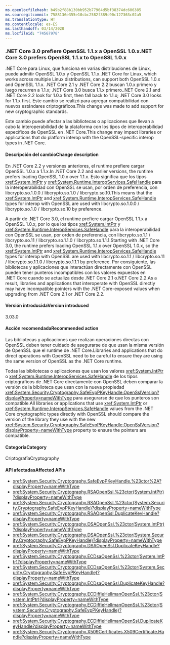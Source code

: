 ```yaml
---
ms.openlocfilehash: b49b2f88b130bb952b77964d5bf38374dc606385
ms.sourcegitcommit: 7588136e355e10cbc2582f389c90c127363c02a5
ms.translationtype: HT
ms.contentlocale: es-ES
ms.lasthandoff: 03/14/2020
ms.locfileid: "74567978"
---
```

### <a name="net-core-30-prefers-openssl-11x-to-openssl-10x"></a><span data-ttu-id="6dac4-101">.NET Core 3.0 prefiere OpenSSL 1.1.x a OpenSSL 1.0.x</span><span class="sxs-lookup"><span data-stu-id="6dac4-101">.NET Core 3.0 prefers OpenSSL 1.1.x to OpenSSL 1.0.x</span></span>

<span data-ttu-id="6dac4-102">.NET Core para Linux, que funciona en varias distribuciones de Linux, puede admitir OpenSSL 1.0.x y OpenSSL 1.1.x.</span><span class="sxs-lookup"><span data-stu-id="6dac4-102">.NET Core for Linux, which works across multiple Linux distributions, can support both OpenSSL 1.0.x and OpenSSL 1.1.x.</span></span>  <span data-ttu-id="6dac4-103">.NET Core 2.1 y .NET Core 2.2 buscan 1.0.x primero y luego recurren a 1.1.x; .NET Core 3.0 busca 1.1.x primero.</span><span class="sxs-lookup"><span data-stu-id="6dac4-103">.NET Core 2.1 and .NET Core 2.2 look for 1.0.x first, then fall back to 1.1.x; .NET Core 3.0 looks for 1.1.x first.</span></span> <span data-ttu-id="6dac4-104">Este cambio se realizó para agregar compatibilidad con nuevos estándares criptográficos.</span><span class="sxs-lookup"><span data-stu-id="6dac4-104">This change was made to add support for new cryptographic standards.</span></span>

<span data-ttu-id="6dac4-105">Este cambio puede afectar a las bibliotecas o aplicaciones que llevan a cabo la interoperabilidad de la plataforma con los tipos de interoperabilidad específicos de OpenSSL en .NET Core.</span><span class="sxs-lookup"><span data-stu-id="6dac4-105">This change may impact libraries or applications that do platform interop with the OpenSSL-specific interop types in .NET Core.</span></span>

#### <a name="change-description"></a><span data-ttu-id="6dac4-106">Descripción del cambio</span><span class="sxs-lookup"><span data-stu-id="6dac4-106">Change description</span></span>

<span data-ttu-id="6dac4-107">En .NET Core 2.2 y versiones anteriores, el runtime prefiere cargar OpenSSL 1.0.x a 1.1.x.</span><span class="sxs-lookup"><span data-stu-id="6dac4-107">In .NET Core 2.2 and earlier versions, the runtime prefers loading OpenSSL 1.0.x over 1.1.x.</span></span> <span data-ttu-id="6dac4-108">Esto significa que los tipos <xref:System.IntPtr> y <xref:System.Runtime.InteropServices.SafeHandle> para la interoperabilidad con OpenSSL se usan, por orden de preferencia, con libcrypto.so.1.0.0 / libcrypto.so.1.0 / libcrypto.so.10.</span><span class="sxs-lookup"><span data-stu-id="6dac4-108">This means that the <xref:System.IntPtr> and <xref:System.Runtime.InteropServices.SafeHandle> types for interop with OpenSSL are used with libcrypto.so.1.0.0 / libcrypto.so.1.0 / libcrypto.so.10 by preference.</span></span>

<span data-ttu-id="6dac4-109">A partir de .NET Core 3.0, el runtime prefiere cargar OpenSSL 1.1.x a OpenSSL 1.0.x, por lo que los tipos <xref:System.IntPtr> y <xref:System.Runtime.InteropServices.SafeHandle> para la interoperabilidad con OpenSSL se usan, por orden de preferencia, con libcrypto.so.1.1 / libcrypto.so.11 / libcrypto.so.1.1.0 / libcrypto.so.1.1.1.</span><span class="sxs-lookup"><span data-stu-id="6dac4-109">Starting with .NET Core 3.0, the runtime prefers loading OpenSSL 1.1.x over OpenSSL 1.0.x, so the <xref:System.IntPtr> and <xref:System.Runtime.InteropServices.SafeHandle> types for interop with OpenSSL are used with libcrypto.so.1.1 / libcrypto.so.11 / libcrypto.so.1.1.0 / libcrypto.so.1.1.1 by preference.</span></span> <span data-ttu-id="6dac4-110">Por consiguiente, las bibliotecas y aplicaciones que interactúan directamente con OpenSSL pueden tener punteros incompatibles con los valores expuestos en .NET Core cuando se actualiza desde .NET Core 2.1 o.NET Core 2.2.</span><span class="sxs-lookup"><span data-stu-id="6dac4-110">As a result, libraries and applications that interoperate with OpenSSL directly may have incompatible pointers with the .NET Core-exposed values when upgrading from .NET Core 2.1 or .NET Core 2.2.</span></span>

#### <a name="version-introduced"></a><span data-ttu-id="6dac4-111">Versión introducida</span><span class="sxs-lookup"><span data-stu-id="6dac4-111">Version introduced</span></span>

<span data-ttu-id="6dac4-112">3.0</span><span class="sxs-lookup"><span data-stu-id="6dac4-112">3.0</span></span>

#### <a name="recommended-action"></a><span data-ttu-id="6dac4-113">Acción recomendada</span><span class="sxs-lookup"><span data-stu-id="6dac4-113">Recommended action</span></span>

<span data-ttu-id="6dac4-114">Las bibliotecas y aplicaciones que realizan operaciones directas con OpenSSL deben tener cuidado de asegurarse de que usan la misma versión de OpenSSL que el runtime de .NET Core.</span><span class="sxs-lookup"><span data-stu-id="6dac4-114">Libraries and applications that do direct operations with OpenSSL need to be careful to ensure they are using the same version of OpenSSL as the .NET Core runtime.</span></span>

<span data-ttu-id="6dac4-115">Todas las bibliotecas o aplicaciones que usan los valores <xref:System.IntPtr> o <xref:System.Runtime.InteropServices.SafeHandle> de los tipos criptográficos de .NET Core directamente con OpenSSL deben comparar la versión de la biblioteca que usan con la nueva propiedad <xref:System.Security.Cryptography.SafeEvpPKeyHandle.OpenSslVersion?displayProperty=nameWithType> para asegurarse de que los punteros son compatible.</span><span class="sxs-lookup"><span data-stu-id="6dac4-115">All libraries or applications that use <xref:System.IntPtr> or <xref:System.Runtime.InteropServices.SafeHandle> values from the .NET Core cryptographic types directly with OpenSSL should compare the version of the library they use with the new <xref:System.Security.Cryptography.SafeEvpPKeyHandle.OpenSslVersion?displayProperty=nameWithType> property to ensure the pointers are compatible.</span></span>

#### <a name="category"></a><span data-ttu-id="6dac4-116">Categoría</span><span class="sxs-lookup"><span data-stu-id="6dac4-116">Category</span></span>

<span data-ttu-id="6dac4-117">Criptografía</span><span class="sxs-lookup"><span data-stu-id="6dac4-117">Cryptography</span></span>

#### <a name="affected-apis"></a><span data-ttu-id="6dac4-118">API afectadas</span><span class="sxs-lookup"><span data-stu-id="6dac4-118">Affected APIs</span></span>

- <xref:System.Security.Cryptography.SafeEvpPKeyHandle.%23ctor%2A?displayProperty=nameWithType>
- <xref:System.Security.Cryptography.RSAOpenSsl.%23ctor(System.IntPtr)?displayProperty=nameWithType>
- <xref:System.Security.Cryptography.RSAOpenSsl.%23ctor(System.Security.Cryptography.SafeEvpPKeyHandle)?displayProperty=nameWithType>
- <xref:System.Security.Cryptography.RSAOpenSsl.DuplicateKeyHandle?displayProperty=nameWithType>
- <xref:System.Security.Cryptography.DSAOpenSsl.%23ctor(System.IntPtr)?displayProperty=nameWithType>
- <xref:System.Security.Cryptography.DSAOpenSsl.%23ctor(System.Security.Cryptography.SafeEvpPKeyHandle)?displayProperty=nameWithType>
- <xref:System.Security.Cryptography.DSAOpenSsl.DuplicateKeyHandle?displayProperty=nameWithType>
- <xref:System.Security.Cryptography.ECDsaOpenSsl.%23ctor(System.IntPtr)?displayProperty=nameWithType>
- <xref:System.Security.Cryptography.ECDsaOpenSsl.%23ctor(System.Security.Cryptography.SafeEvpPKeyHandle)?displayProperty=nameWithType>
- <xref:System.Security.Cryptography.ECDsaOpenSsl.DuplicateKeyHandle?displayProperty=nameWithType>
- <xref:System.Security.Cryptography.ECDiffieHellmanOpenSsl.%23ctor(System.IntPtr)?displayProperty=nameWithType>
- <xref:System.Security.Cryptography.ECDiffieHellmanOpenSsl.%23ctor(System.Security.Cryptography.SafeEvpPKeyHandle)?displayProperty=nameWithType>
- <xref:System.Security.Cryptography.ECDiffieHellmanOpenSsl.DuplicateKeyHandle?displayProperty=nameWithType>
- <xref:System.Security.Cryptography.X509Certificates.X509Certificate.Handle?displayProperty=nameWithType>

<!--

### Affected APIs

- `Overload:System.Security.Cryptography.SafeEvpPKeyHandle.#ctor`
- `M:System.Security.Cryptography.RSAOpenSsl.#ctor(System.IntPtr)`
- `M:System.Security.Cryptography.RSAOpenSsl.#ctor(System.Security.Cryptography.SafeEvpPKeyHandle)`
- `M:System.Security.Cryptography.RSAOpenSsl.DuplicateKeyHandle`
- `M:System.Security.Cryptography.DSAOpenSsl.#ctor(System.IntPtr)`
- `M:System.Security.Cryptography.DSAOpenSsl.#ctor(System.Security.Cryptography.SafeEvpPKeyHandle)`
- `M:System.Security.Cryptography.DSAOpenSsl.DuplicateKeyHandle`
- `M:System.Security.Cryptography.ECDsaOpenSsl.#ctor(System.IntPtr)`
- `M:System.Security.Cryptography.ECDsaOpenSsl.#ctor(System.Security.CryptographySafeEvpPKeyHandle)`
- `M:System.Security.Cryptography.ECDsaOpenSsl.DuplicateKeyHandle`
- `M:System.Security.Cryptography.ECDiffieHellmanOpenSsl.#ctor(System.IntPtr)`
- `M:System.Security.Cryptography.ECDiffieHellmanOpenSsl.#ctor(System.Security.Cryptography.SafeEvpPKeyHandle)`
- `M:System.Security.Cryptography.ECDiffieHellmanOpenSsl.DuplicateKeyHandle`
- `P:System.Security.Cryptography.X509Certificates.X509Certificate.Handle`

-->
